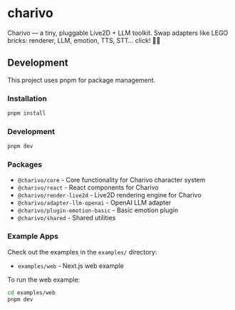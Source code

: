 # charivo
Charivo — a tiny, pluggable Live2D + LLM toolkit. Swap adapters like LEGO bricks: renderer, LLM, emotion, TTS, STT… click! 🧱✨

## Development

This project uses pnpm for package management.

### Installation

```bash
pnpm install
```

### Development

```bash
pnpm dev
```

### Packages

- `@charivo/core` - Core functionality for Charivo character system
- `@charivo/react` - React components for Charivo
- `@charivo/render-live2d` - Live2D rendering engine for Charivo
- `@charivo/adapter-llm-openai` - OpenAI LLM adapter
- `@charivo/plugin-emotion-basic` - Basic emotion plugin
- `@charivo/shared` - Shared utilities

### Example Apps

Check out the examples in the `examples/` directory:

- `examples/web` - Next.js web example

To run the web example:

```bash
cd examples/web
pnpm dev
```
